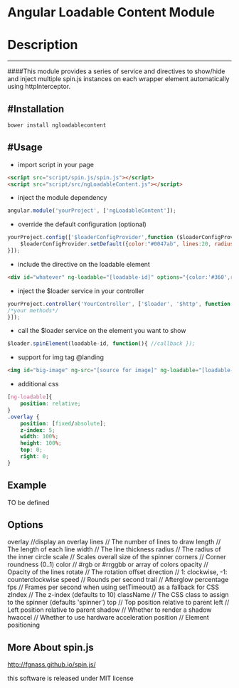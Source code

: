 Angular Loadable Content Module
======================

# Description
---------
####This module provides a series of service and directives to show/hide and inject multiple spin.js instances on each wrapper element automatically using httpInterceptor.

#Installation
---------
```html
bower install ngloadablecontent
```
#Usage
---------
- import script in your page
```html
<script src="script/spin.js/spin.js"></script>
<script src="script/src/ngLoadableContent.js"></script>
```
- inject the module dependency
```js
angular.module('yourProject', ['ngLoadableContent']);
```
- override the default configuration (optional)
```js
yourProject.config(['$loaderConfigProvider',function ($loaderConfigProvider) {
    $loaderConfigProvider.setDefault({color:"#0047ab", lines:20, radius:5});
}]);
```
- include the directive on the loadable element 
```html
<div id="whatever" ng-loadable="[loadable-id]" options="{color:'#360',radius:5,lines:8,overlay:[true/false]}">Content</div>
```
- inject the $loader service in your controller 
```js
yourProject.controller('YourController', ['$loader', '$http', function ($loader, $http) {
/*your methods*/
}]);
```
- call the $loader service on the element you want to show
```js
$loader.spinElement(loadable-id, function(){ //callback });
```
- support for img tag @landing
```html
<img id="big-image" ng-src="[source for image]" ng-loadable="[loadable-id]" options="{options}"/>
```
- additional css 
```css
[ng-loadable]{
    position: relative;
}
.overlay {
    position: [fixed/absolute];
    z-index: 5;
    width: 100%;
    height: 100%;
    top: 0;
    right: 0;
}
```

Example
---------
TO be defined

Options
---------
overlay //display an overlay
lines // The number of lines to draw
length // The length of each line
width // The line thickness
radius // The radius of the inner circle
scale // Scales overall size of the spinner
corners // Corner roundness (0..1)
color // #rgb or #rrggbb or array of colors
opacity // Opacity of the lines
rotate // The rotation offset
direction // 1: clockwise, -1: counterclockwise
speed // Rounds per second
trail // Afterglow percentage
fps // Frames per second when using setTimeout() as a fallback for CSS
zIndex // The z-index (defaults to 10)
className // The CSS class to assign to the spinner (defaults 'spinner')
top // Top position relative to parent
left // Left position relative to parent
shadow // Whether to render a shadow
hwaccel // Whether to use hardware acceleration
position // Element positioning

More About spin.js
----------
http://fgnass.github.io/spin.js/


this software is released under MIT license